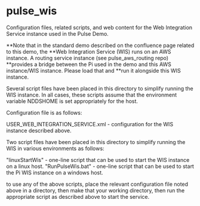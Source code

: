 # pulse_wis

Configuration files, related scripts, and web content for the Web Integration Service instance used in the Pulse Demo.

**Note that in the standard demo described on the confluence page related to this demo, the
**Web Integration Service (WIS) runs on an AWS instance. A routing service instance (see pulse_aws_routing repo)
**provides a bridge between the Pi used in the demo and this AWS instance/WIS instance.  Please load that and
**run it alongside this WIS instance.

Several script files have been placed in this directory to simplify running the WIS instance.
In all cases, these scripts assume that the environment variable NDDSHOME is set appropriately for
the host.

Configuration file is as follows:

USER_WEB_INTEGRATION_SERVICE.xml - configuration for the WIS instance described above.

Two script files have been placed in this directory to simplify running the WIS in various environments
as follows:

"linuxStartWis" - one-line script that can be used to start the WIS instance on a linux host.
"RunPulseWis.bat" - one-line script that can be used to start the Pi WIS instance on a windows host.

to use any of the above scripts, place the relevant configuration file noted above in a directory, then
make that your working directory, then run the appropriate script as described above to start the service.
